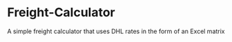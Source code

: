 # Freight-Calculator
A simple freight calculator that uses DHL rates in the form of an Excel matrix

